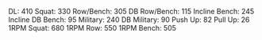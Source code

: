 DL: 410
 Squat: 330
 Row/Bench: 305
 DB Row/Bench: 115
 Incline Bench: 245
 Incline DB Bench: 95
 Military: 240
 DB Military: 90
 Push Up: 82
 Pull Up: 26
 1RPM Squat: 680
 1RPM Row: 550
 1RPM Bench: 505
